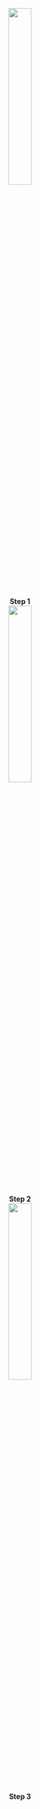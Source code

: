 <p align="center">
    <div align="center">
    <img src="https://github.com/user-attachments/assets/2c9e4ba3-8ec1-4960-aa1f-0265229c68d6" width="30%" />
    <br/><strong>Step 1</strong>
  </div>
    <div align="center">
    <img src="https://github.com/user-attachments/assets/ad395c1d-a74d-4522-84fb-a194f4c4762e" width="30%" />
    <br/><strong>Step 2</strong>
  </div>
  <div align="center">
    <img src="https://github.com/user-attachments/assets/4a2c05d2-e4da-401f-b5c7-85afdc0ad81a" width="30%" />
    <br/><strong>Step 3</strong>
  </div>
</p>
